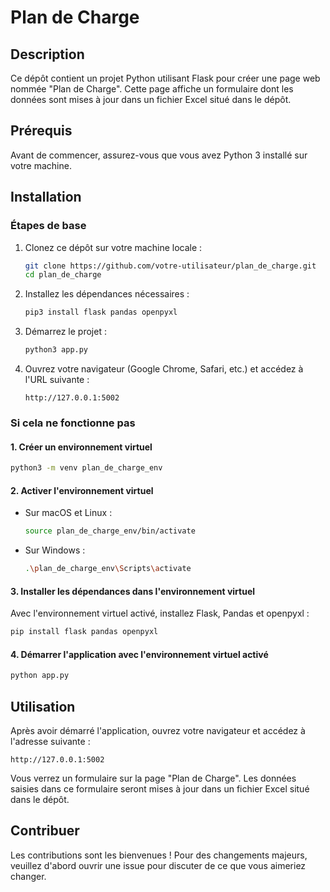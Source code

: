 # Plan de Charge

## Description
Ce dépôt contient un projet Python utilisant Flask pour créer une page web nommée "Plan de Charge". Cette page affiche un formulaire dont les données sont mises à jour dans un fichier Excel situé dans le dépôt.

## Prérequis
Avant de commencer, assurez-vous que vous avez Python 3 installé sur votre machine.

## Installation

### Étapes de base
1. Clonez ce dépôt sur votre machine locale :
    ```sh
    git clone https://github.com/votre-utilisateur/plan_de_charge.git
    cd plan_de_charge
    ```

2. Installez les dépendances nécessaires :
    ```sh
    pip3 install flask pandas openpyxl
    ```

3. Démarrez le projet :
    ```sh
    python3 app.py
    ```

4. Ouvrez votre navigateur (Google Chrome, Safari, etc.) et accédez à l'URL suivante :
    ```
    http://127.0.0.1:5002
    ```

### Si cela ne fonctionne pas

#### 1. Créer un environnement virtuel
   ```sh
   python3 -m venv plan_de_charge_env
   ```

#### 2. Activer l'environnement virtuel
   - Sur macOS et Linux :
     ```sh
     source plan_de_charge_env/bin/activate
     ```
   - Sur Windows :
     ```sh
     .\plan_de_charge_env\Scripts\activate
     ```

#### 3. Installer les dépendances dans l'environnement virtuel
   Avec l'environnement virtuel activé, installez Flask, Pandas et openpyxl :
   ```sh
   pip install flask pandas openpyxl
   ```

#### 4. Démarrer l'application avec l'environnement virtuel activé
   ```sh
   python app.py
   ```

## Utilisation
Après avoir démarré l'application, ouvrez votre navigateur et accédez à l'adresse suivante :
```
http://127.0.0.1:5002
```
Vous verrez un formulaire sur la page "Plan de Charge". Les données saisies dans ce formulaire seront mises à jour dans un fichier Excel situé dans le dépôt.

## Contribuer
Les contributions sont les bienvenues ! Pour des changements majeurs, veuillez d'abord ouvrir une issue pour discuter de ce que vous aimeriez changer.
